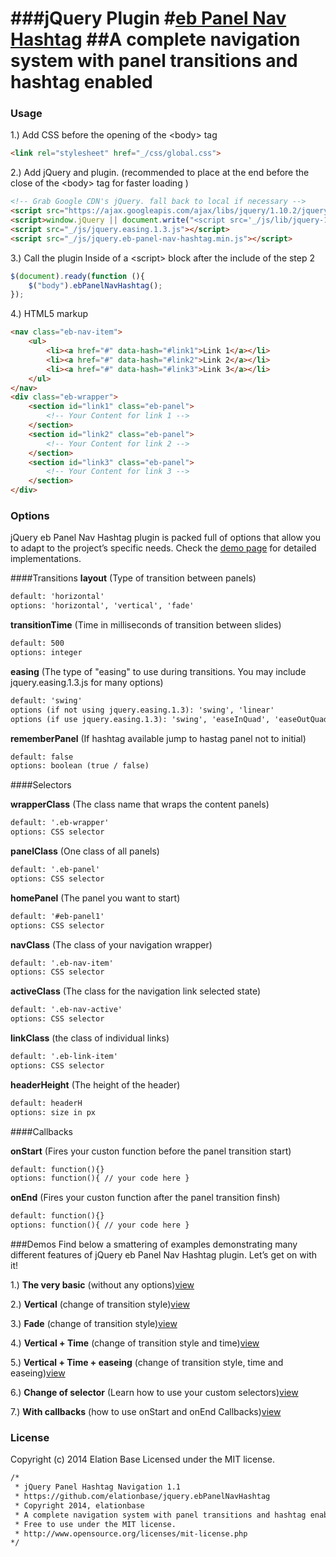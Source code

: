 ###jQuery Plugin 
#[eb Panel Nav Hashtag](http://elationbase.com/jquery/jquery-eb-panel-nav-hashtag/)
##A complete navigation system with panel transitions and hashtag enabled
================================

### Usage
1.) Add CSS before the opening of the &lt;body&gt; tag
`````html
<link rel="stylesheet" href="_/css/global.css">
`````
2.) Add jQuery and plugin.
(recommended to place at the end before the close of the &lt;body&gt; tag for faster loading )
`````html
<!-- Grab Google CDN's jQuery. fall back to local if necessary -->
<script src="https://ajax.googleapis.com/ajax/libs/jquery/1.10.2/jquery.min.js"></script>
<script>window.jQuery || document.write("<script src='_/js/lib/jquery-1.10.2.min.js'>\x3C/script>")</script>
<script src="_/js/jquery.easing.1.3.js"></script>
<script src="_/js/jquery.eb-panel-nav-hashtag.min.js"></script>
`````
3.) Call the plugin Inside of a &lt;script&gt; block after the include of the step 2
`````javascript
$(document).ready(function (){
    $("body").ebPanelNavHashtag();
});
`````
4.) HTML5 markup
`````html
<nav class="eb-nav-item">
    <ul>
        <li><a href="#" data-hash="#link1">Link 1</a></li>
        <li><a href="#" data-hash="#link2">Link 2</a></li>
        <li><a href="#" data-hash="#link3">Link 3</a></li>
    </ul>
</nav>
<div class="eb-wrapper">
    <section id="link1" class="eb-panel">
        <!-- Your Content for link 1 -->
    </section>
    <section id="link2" class="eb-panel">
        <!-- Your Content for link 2 -->
    </section>
    <section id="link3" class="eb-panel">
        <!-- Your Content for link 3 -->
    </section>
</div>
`````
### Options
jQuery eb Panel Nav Hashtag plugin is packed full of options that allow you to adapt to the project’s specific needs. Check the <a href="http://elationbase.com/jquery/jquery-eb-panel-nav-hashtag/#demos">demo page</a> for detailed implementations.

####Transitions
<b>layout</b> (Type of transition between panels)
`````html
default: 'horizontal'
options: 'horizontal', 'vertical', 'fade'
`````
<b>transitionTime</b> (Time in milliseconds of transition between slides)
`````html
default: 500
options: integer
`````
<b>easing</b> (The type of "easing" to use during transitions. You may include jquery.easing.1.3.js for many options)
`````html
default: 'swing'
options (if not using jquery.easing.1.3): 'swing', 'linear'
options (if use jquery.easing.1.3): 'swing', 'easeInQuad', 'easeOutQuad', 'easeInOutQuad', 'easeInCubic', 'easeOutCubic', 'easeInOutCubic', 'easeInQuart', 'easeOutQuart', 'easeInOutQuart', 'easeInQuint', 'easeOutQuint', 'easeInOutQuint', 'easeInSine', 'easeOutSine', 'easeInOutSine', 'easeInExpo', 'easeOutExpo', 'easeInOutExpo', 'easeInCirc', 'easeOutCirc', 'easeInOutCirc', 'easeInElastic', 'easeOutElastic', 'easeInOutElastic', 'easeInBack', 'easeOutBack', 'easeInOutBack', 'easeInBounce', 'easeOutBounce', 'easeInOutBounce'
`````
<b>rememberPanel</b> (If hashtag available jump to hastag panel not to initial)
`````html
default: false
options: boolean (true / false)
`````
####Selectors

<b>wrapperClass</b> (The class name that wraps the content panels)
`````html
default: '.eb-wrapper'
options: CSS selector
`````
<b>panelClass</b> (One class of all panels)
`````html
default: '.eb-panel'
options: CSS selector
`````
<b>homePanel</b> (The panel you want to start)
`````html
default: '#eb-panel1'
options: CSS selector
`````
<b>navClass</b> (The class of your navigation wrapper)
`````html
default: '.eb-nav-item'
options: CSS selector
`````
<b>activeClass</b> (The class for the navigation link selected state)
`````html
default: '.eb-nav-active'
options: CSS selector
`````
<b>linkClass</b> (the class of individual links)
`````html
default: '.eb-link-item'
options: CSS selector
`````
<b>headerHeight</b> (The height of the header)
`````html
default: headerH
options: size in px
`````
####Callbacks

<b>onStart</b> (Fires your custon function before the panel transition start)
`````html
default: function(){}
options: function(){ // your code here }
`````
<b>onEnd</b> (Fires your custon function after the panel transition finsh)
`````html
default: function(){}
options: function(){ // your code here }
`````

###Demos
Find below a smattering of examples demonstrating many different features of jQuery eb Panel Nav Hashtag plugin. Let’s get on with it!

1.) <b>The very basic</b> (without any options)<a href="http://elationbase.com/jquery/jquery-eb-panel-nav-hashtag/demos/basic.html" target="_blank">view</a>

2.) <b>Vertical</b> (change of transition style)<a href="http://elationbase.com/jquery/jquery-eb-panel-nav-hashtag/demos/vertical.html" target="_blank">view</a>

3.) <b>Fade</b> (change of transition style)<a href="http://elationbase.com/jquery/jquery-eb-panel-nav-hashtag/demos/fade.html" target="_blank">view</a>

4.) <b>Vertical + Time</b> (change of transition style and time)<a href="http://elationbase.com/jquery/jquery-eb-panel-nav-hashtag/demos/vertical-time.html" target="_blank">view</a>

5.) <b>Vertical + Time + easeing</b> (change of transition style, time and easeing)<a href="http://elationbase.com/jquery/jquery-eb-panel-nav-hashtag/demos/vertical-time-easing.html" target="_blank">view</a>

6.) <b>Change of selector</b> (Learn how to use your custom selectors)<a href="http://elationbase.com/jquery/jquery-eb-panel-nav-hashtag/demos/selectors.html" target="_blank">view</a>

7.) <b>With callbacks</b> (how to use onStart and onEnd Callbacks)<a href="http://elationbase.com/jquery/jquery-eb-panel-nav-hashtag/demos/callbacks.html" target="_blank">view</a>



### License
Copyright (c) 2014 Elation Base
Licensed under the MIT license.
`````html
/*
 * jQuery Panel Hashtag Navigation 1.1
 * https://github.com/elationbase/jquery.ebPanelNavHashtag
 * Copyright 2014, elationbase
 * A complete navigation system with panel transitions and hashtag enabled
 * Free to use under the MIT license.
 * http://www.opensource.org/licenses/mit-license.php
*/
`````
